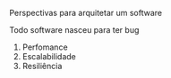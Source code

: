 Perspectivas para arquitetar um software

Todo software nasceu para ter bug

1. Perfomance
2. Escalabilidade
3. Resiliência
